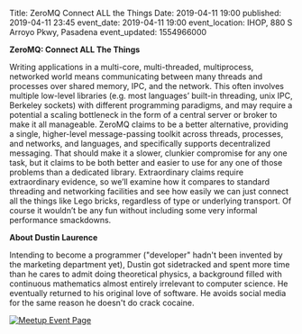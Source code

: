 Title: ZeroMQ Connect ALL the Things
Date: 2019-04-11 19:00
published: 2019-04-11 23:45
event_date: 2019-04-11 19:00
event_location: IHOP, 880 S Arroyo Pkwy, Pasadena
event_updated: 1554966000

**ZeroMQ: Connect ALL The Things**


Writing applications in a multi-core, multi-threaded, multiprocess, networked world means communicating between many threads and processes over shared memory, IPC, and the network. This often involves multiple low-level libraries (e.g. most languages’ built-in threading, unix IPC, Berkeley sockets) with different programming paradigms, and may require a potential a scaling bottleneck in the form of a central server or broker to make it all manageable. ZeroMQ claims to be a better alternative, providing a single, higher-level message-passing toolkit across threads, processes, and networks, and languages, and specifically supports decentralized messaging. That should make it a slower, clunkier compromise for any one task, but it claims to be both better and easier to use for any one of those problems than a dedicated library. Extraordinary claims require extraordinary evidence, so we’ll examine how it compares to standard threading and networking facilities and see how easily we can just connect all the things like Lego bricks, regardless of type or underlying transport. Of course it wouldn’t be any fun without including some very informal performance smackdowns.

**About Dustin Laurence**

Intending to become a programmer ("developer" hadn't been invented by the marketing department yet), Dustin got sidetracked and spent more time than he cares to admit doing theoretical physics, a background filled with continuous mathematics almost entirely irrelevant to computer science. He eventually returned to his original love of software. He avoids social media for the same reason he doesn't do crack cocaine.

[ ![Meetup Event Page]({filename}/images/meetup_logo_45.png) ](https://www.meetup.com/SGVTech/events/zvpphlyzgbpb/)

